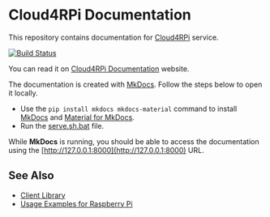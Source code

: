 Cloud4RPi Documentation
=======

This repository contains documentation for [Cloud4RPi](https://cloud4rpi.io/) service.

[![Build Status](https://travis-ci.org/cloud4rpi/docs.svg?branch=master)](https://travis-ci.org/cloud4rpi/docs)

You can read it on [Cloud4RPi Documentation](http://docs.cloud4rpi.io) website.

The documentation is created with [MkDocs](http://www.mkdocs.org/). Follow the steps below to open it locally. 

- Use the `pip install mkdocs mkdocs-material` command to install [MkDocs](http://www.mkdocs.org/#installation) and [Material for MkDocs](https://squidfunk.github.io/mkdocs-material/).
- Run the [serve.sh.bat](serve.sh.bat) file.

While **MkDocs** is running, you should be able to access the documentation using the [http://127.0.0.1:8000](http://127.0.0.1:8000) URL.


## See Also

* [Client Library](https://github.com/cloud4rpi/cloud4rpi)
* [Usage Examples for Raspberry Pi](https://github.com/cloud4rpi/cloud4rpi-raspberrypi-python)
